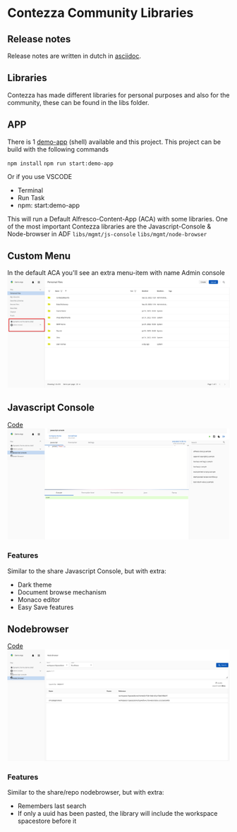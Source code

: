 # Contezza Community Libraries

## Release notes

Release notes are written in dutch in [asciidoc](docs/src/docs/asciidoc/contezza-apps-community.adoc).

## Libraries

Contezza has made different libraries for personal purposes and also for the community, these can be found in the libs folder.

## APP

There is 1 [demo-app](apps/demo-app) (shell) available and this project.
This project can be build with the following commands

`npm install`
`npm run start:demo-app`

Or if you use VSCODE
- Terminal
- Run Task
- npm: start:demo-app

This will run a Default Alfresco-Content-App (ACA) with some libraries.
One of the most important Contezza libraries are the Javascript-Console & Node-browser in ADF
`libs/mgmt/js-console`
`libs/mgmt/node-browser`

## Custom Menu
In the default ACA you'll see an extra menu-item with name Admin console
![Menu Item](docs/src/docs/asciidoc/images/Personal%20Files%20-%20Demo%20App-%20extra%20Menu%20Item.png "Menu Item")

## Javascript Console
[Code](libs/mgmt/js-console)
![Javascript Console](docs/src/docs/asciidoc/images/Personal%20Files%20-%20Demo%20App-%20Javascript%20console.png "Javascript Console")

### Features
Similar to the share Javascript Console, but with extra:
- Dark theme
- Document browse mechanism
- Monaco editor
- Easy Save features

## Nodebrowser
[Code](libs/mgmt/node-browser)
![Nodebrowser](docs/src/docs/asciidoc/images/Personal%20Files%20-%20Demo%20App-%20Nodebrowser.png "Nodebrowser")

### Features
Similar to the share/repo nodebrowser, but with extra:
- Remembers last search
- If only a uuid has been pasted, the library will include the workspace spacestore before it